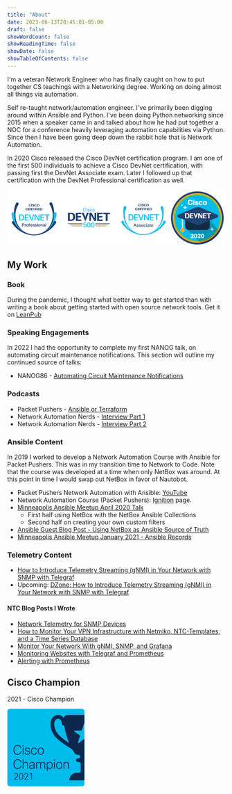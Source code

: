 ```yaml
---
title: "About"
date: 2023-06-13T20:45:01-05:00
draft: false
showWordCount: false
showReadingTime: false
showDate: false
showTableOfContents: false
---
```


I'm a veteran Network Engineer who has finally caught on how to put together CS teachings with a Networking degree. Working on doing almost all things via automation.

Self re-taught network/automation engineer. I've primarily been digging around within Ansible and Python. I've been doing Python networking since 2015 when a speaker came in and talked about how he had put together a NOC for a conference heavily leveraging automation capabilities via Python. Since then I have been going deep down the rabbit hole that is Network Automation.

In 2020 Cisco released the Cisco DevNet certification program. I am one of the first 500 individuals to achieve a Cisco DevNet certification, with passing first the DevNet Associate exam. Later I followed up that certification with the DevNet Professional certification as well.

![DevNet Cert Badges](/images/cisco_certs.png)
<!-- ![DevNet Professional](/images/cisco-certified-devnet-professional.png)
![DevNet 500](/images/devnet-500.png)
![DevNet Associate](/images/cisco-certified-devnet-associate.png)
![DevNet Class of 2020](/images/devnet-class-of-2020.png) -->

## My Work

### Book

During the pandemic, I thought what better way to get started than with writing a book about getting started with open source network tools. Get it on [LeanPub](https://leanpub.com/opensourcenetworkmanagement/)

### Speaking Engagements

In 2022 I had the opportunity to complete my first NANOG talk, on automating circuit maintenance notifications. This section will outline my continued source of talks:

- NANOG86 - [Automating Circuit Maintenance Notifications](https://www.youtube.com/watch?v=m6bOFnY3jQE)

### Podcasts

- Packet Pushers - [Ansible or Terraform](https://packetpushers.net/ansible-or-terraform-choose-one/)
- Network Automation Nerds - [Interview Part 1](https://podcast.networkautomationnerds.com/1864201/12167008-033-interview-with-josh-vanderaa-part-1)
- Network Automation Nerds - [Interview Part 2](https://podcast.networkautomationnerds.com/1864201/12167016-034-interview-with-josh-vanderaa-part-2)

### Ansible Content

In 2019 I worked to develop a Network Automation Course with Ansible for Packet Pushers. This was in my transition time to Network to Code. Note that the course was developed at a time when only NetBox was around. At this point in time I would swap out NetBox in favor of Nautobot. 

- Packet Pushers Network Automation with Ansible: [YouTube](https://www.youtube.com/playlist?list=PLtO_OYBiEo6lW_LO-ucRuz7Z8_DJ62NAM)
- Network Automation Course (Packet Pushers): [Ignition](https://ignition.packetpushers.net/courses/ansible-for-network-automation/) page.
- [Minneapolis Ansible Meetup April 2020 Talk](https://www.youtube.com/watch?v=GyQf5F0gr3w&t)
  - First half using NetBox with the NetBox Ansible Collections
  - Second half on creating your own custom filters
- [Ansible Guest Blog Post - Using NetBox as Ansible Source of Truth](https://www.ansible.com/blog/using-netbox-for-ansible-source-of-truth)
- [Minneapolis Ansible Meetup January 2021 - Ansible Records](https://www.youtube.com/watch?v=Cz3vw1Sv-B4)

### Telemetry Content

- [How to Introduce Telemetry Streaming (gNMI) in Your Network with SNMP with Telegraf](https://www.influxdata.com/resources/how-to-introduce-telemetry-streaming-gnmi-in-your-network-with-snmp-with-telegraf/)
- Upcoming: [DZone: How to Introduce Telemetry Streaming (gNMI) in Your Network with SNMP with Telegraf](https://bit.ly/39sakM3)

#### NTC Blog Posts I Wrote

- [Network Telemetry for SNMP Devices](http://blog.networktocode.com/post/network_telemetry_for_snmp_devices/)
- [How to Monitor Your VPN Infrastructure with Netmiko, NTC-Templates, and a Time Series Database](http://blog.networktocode.com/post/using_python_and_telegraf_for_metrics/)
- [Monitor Your Network With gNMI, SNMP, and Grafana](http://blog.networktocode.com/post/monitor_your_network_with_gnmi_snmp_and_grafana/)
- [Monitoring Websites with Telegraf and Prometheus](http://blog.networktocode.com/post/monitoring_websites_with_telegraf_and_prometheus/)
- [Alerting with Prometheus](https://blog.networktocode.com/post/prometheus_alerting/)

## Cisco Champion

2021 - Cisco Champion

![Cisco Champion](/images/cisco_champ_logo_blue.png)
